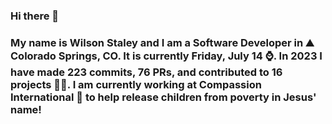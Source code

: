 ### Hi there 👋

### My name is Wilson Staley and I am a Software Developer in ⛰ Colorado Springs, CO.  It is currently Friday, July 14 ⌚. In 2023 I have made 223 commits, 76 PRs, and contributed to 16 projects 👨‍💻. I am currently working at Compassion International 🏢 to help release children from poverty in Jesus' name!